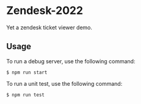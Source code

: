 # Zendesk-2022
Yet a zendesk ticket viewer demo.

## Usage
To run a debug server, use the following command:
```
$ npm run start
```
To run a unit test, use the following command:
```
$ npm run test
```